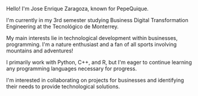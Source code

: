 Hello! I'm Jose Enrique Zaragoza, known for PepeQuique.

I'm currently in my 3rd semester studying Business Digital Transformation Engineering at the Tecnológico de Monterrey.

My main interests lie in technological development within businesses, programming. I'm a nature enthusiast and a fan of all sports involving mountains and adventures!

I primarily work with Python, C++, and R, but I'm eager to continue learning any programming languages necessary for progress.

I'm interested in collaborating on projects for businesses and identifying their needs to provide technological solutions.

<!---
PepeQuique/PepeQuique is a ✨ special ✨ repository because its `README.md` (this file) appears on your GitHub profile.
You can click the Preview link to take a look at your changes.
--->
